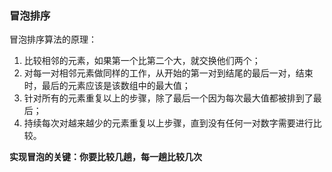 ### 冒泡排序

冒泡排序算法的原理：
1. 比较相邻的元素，如果第一个比第二个大，就交换他们两个；
2. 对每一对相邻元素做同样的工作，从开始的第一对到结尾的最后一对，结束时，最后的元素应该是该数组中的最大值；
3. 针对所有的元素重复以上的步骤，除了最后一个因为每次最大值都被排到了最后；
4. 持续每次对越来越少的元素重复以上步骤，直到没有任何一对数字需要进行比较。

**实现冒泡的关键：你要比较几趟，每一趟比较几次**
